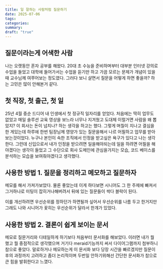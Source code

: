 ```yaml
---
title: 일 잘하는 사람처럼 질문하기
date: 2025-07-06
tags: 
categories: 
summary: 
draft: "true"
---
```


## 질문이라는게 어색한 사람
나는 오랫동안 혼자 공부를 해왔다. 20대 초 수능을 준비하며부터 대부분 인터넷 강의로 수업을 들었고 대학에 들어가서는 수업을 듣기만 하고 가끔 모르는 문제가 개념이 있을때 교수님께 여쭈어보는 정도였다. 그러다 보니 살면서 질문을 어떻게 하면 좋을까? 하는 고민은 많이 안해본거 같다.

## 첫 직장, 첫 출근, 첫 일
25년 4월 중순 드디어 내 인생에서 첫 정규직 일자리를 얻었다. 처음에는 딱히 업무도 없었고 매일 솔루션 교육 영상을 보느라 너무나 지겨웠고 도대체 이럴거면 사람을 왜 뽑았지? 이 회사는 돈이 넘치나? 하는 생각을 하고는 했다. 그렇게 며칠이 지나고 결심을 한 게있는데 하루에 한번 팀장님께 영양가 있는 질문을해서 나르 어필하고 업무를 받아보는것이었다. 누구나 본인이 속한 조직에서 인정을 받고싶은 욕구가 있다고 나는 생각한다. 그런데 신입으로서 내가 인정을 받으려면 일을해야되는데 일을 하려면 어필을 해야겠다는 생각이 들었고 그 수단으로 회사 도메인에 관심을가지는 모습, 코드 베이스를 분석하는 모습을 보여줘야겠다고 생각했다.

## 사용한 방법 1.  질문을 정리하고 메모하고 질문하자
메모를 해서 가져가보았다. 물론 좋았는데 이게 하다보면 시니어도 그 한 주제에 빠져서 그거하나로 미팅이 잡히거나해버려서 뒤에 있는 질문들이 싹다 블락이 된다.

이를 개선하려면 우선순위를 정하던가 하면될까 싶어서 우선순위를 나름 두고 한거지만 그래도 나와 시니어가 꽃히는 우선순위가 달라서 한걔가 있었다.
## 사용한 방법 2. 결론이 쉽게 보이는 문서
메모로 질문거리와 디테일하게 하기보다 처음부터 문서화를 해보았다. 이러면 내가 뭘 했고 뭘 중점적으로 생각했으며 거기다 meraid기능까지 써서 다이어그램까지 첨부하니 참으로 좋았다. 말로하거나 메모하는게 이 문서화 보다 당장 시간을 빠르겠지만 질문이후의 과정까지 고려하고 좀더 논리적이며 두번일 안하기위해선 간단한 문서화가 참으로 큰 힘을 발휘한다고 느꼈다.


